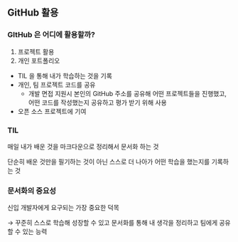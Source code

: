 ## GitHub 활용

### GItHub 은 어디에 활용할까?

1. 프로젝트 활용
2. 개인 포트폴리오

- TIL 을 통해 내가 학습하는 것을 기록
- 개인, 팀 프로젝트 코드를 공유
    - 개발 면접 지원시 본인의 GitHub 주소를 공유해 어떤 프로젝트들을 진행했고, 어떤 코드를 작성했는지 공유하고 평가 받기 위해 사용
- 오픈 소스 프로젝트에 기여

### TIL

매일 내가 배운 것을 마크다운으로 정리해서 문서화 하는 것

단순히 배운 것만을 필기하는 것이 아닌 스스로 더 나아가 어떤 학습을 했는지를 기록하는 것

### 문서화의 중요성

신입 개발자에게 요구되는 가장 중요한 덕목

→ 꾸준히 스스로 학습해 성장할 수 있고 문서화를 통해 내 생각을 정리하고 팀에게 공유할 수 있는 능력